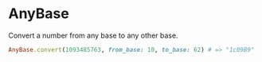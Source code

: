 # AnyBase

Convert a number from any base to any other base.

```ruby
AnyBase.convert(1093485763, from_base: 10, to_base: 62) # => "1c09B9"
```

